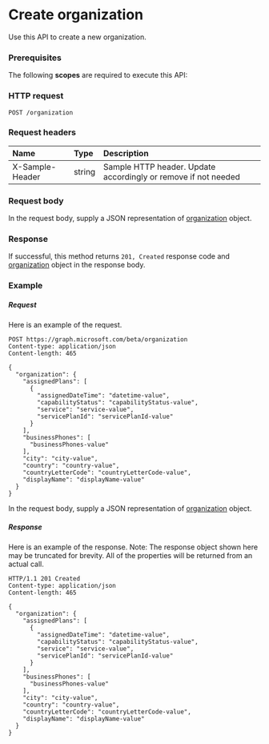 # Create organization

Use this API to create a new organization.
### Prerequisites
The following **scopes** are required to execute this API: 
### HTTP request
<!-- { "blockType": "ignored" } -->
```http
POST /organization

```
### Request headers
| Name       | Type | Description|
|:---------------|:--------|:----------|
| X-Sample-Header  | string  | Sample HTTP header. Update accordingly or remove if not needed|

### Request body
In the request body, supply a JSON representation of [organization](../resources/organization.md) object.


### Response
If successful, this method returns `201, Created` response code and [organization](../resources/organization.md) object in the response body.

### Example
##### Request
Here is an example of the request.
<!-- {
  "blockType": "request",
  "name": "create_organization_from_organization"
}-->
```http
POST https://graph.microsoft.com/beta/organization
Content-type: application/json
Content-length: 465

{
  "organization": {
    "assignedPlans": [
      {
        "assignedDateTime": "datetime-value",
        "capabilityStatus": "capabilityStatus-value",
        "service": "service-value",
        "servicePlanId": "servicePlanId-value"
      }
    ],
    "businessPhones": [
      "businessPhones-value"
    ],
    "city": "city-value",
    "country": "country-value",
    "countryLetterCode": "countryLetterCode-value",
    "displayName": "displayName-value"
  }
}
```
In the request body, supply a JSON representation of [organization](../resources/organization.md) object.
##### Response
Here is an example of the response. Note: The response object shown here may be truncated for brevity. All of the properties will be returned from an actual call.
<!-- {
  "blockType": "response",
  "truncated": true,
  "@odata.type": "microsoft.graph.organization"
} -->
```http
HTTP/1.1 201 Created
Content-type: application/json
Content-length: 465

{
  "organization": {
    "assignedPlans": [
      {
        "assignedDateTime": "datetime-value",
        "capabilityStatus": "capabilityStatus-value",
        "service": "service-value",
        "servicePlanId": "servicePlanId-value"
      }
    ],
    "businessPhones": [
      "businessPhones-value"
    ],
    "city": "city-value",
    "country": "country-value",
    "countryLetterCode": "countryLetterCode-value",
    "displayName": "displayName-value"
  }
}
```

<!-- uuid: 8fcb5dbc-d5aa-4681-8e31-b001d5168d79
2015-10-25 14:57:30 UTC -->
<!-- {
  "type": "#page.annotation",
  "description": "Create organization",
  "keywords": "",
  "section": "documentation",
  "tocPath": ""
}-->